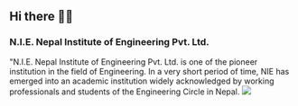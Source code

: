 ## Hi there 👋🙋‍

### N.I.E. Nepal Institute of Engineering Pvt. Ltd.

"N.I.E. Nepal Institute of Engineering Pvt. Ltd. is one of the pioneer institution in the field of Engineering. In a very short period of time, NIE has emerged into an academic institution widely acknowledged by working professionals and students of the Engineering Circle in Nepal.
<img src="https://nienepal.com/assets/images/nielogo.png">

